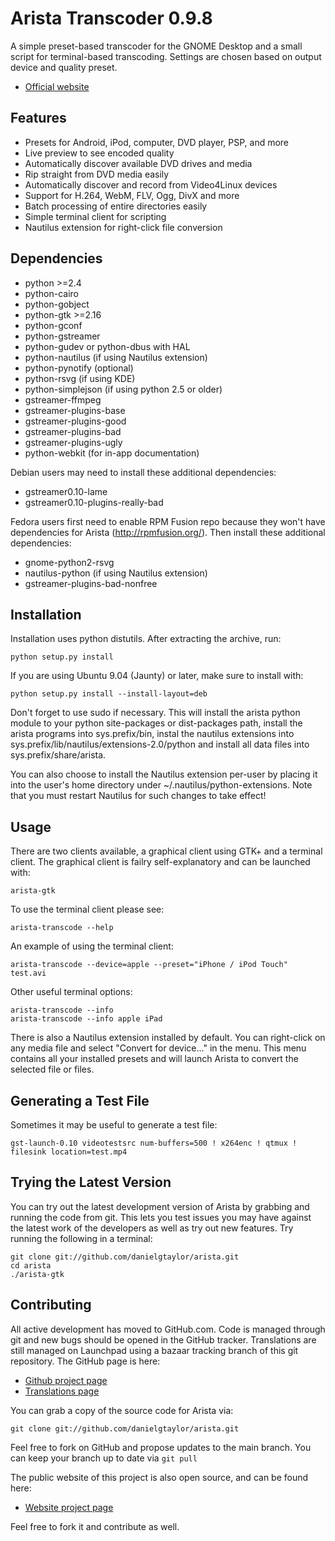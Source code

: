 Arista Transcoder 0.9.8
=======================
A simple preset-based transcoder for the GNOME Desktop and a small script for 
terminal-based transcoding. Settings are chosen based on output device and 
quality preset.

 * [Official website](http://www.transcoder.org/)

Features
--------
 * Presets for Android, iPod, computer, DVD player, PSP, and more
 * Live preview to see encoded quality
 * Automatically discover available DVD drives and media
 * Rip straight from DVD media easily
 * Automatically discover and record from Video4Linux devices
 * Support for H.264, WebM, FLV, Ogg, DivX and more
 * Batch processing of entire directories easily
 * Simple terminal client for scripting
 * Nautilus extension for right-click file conversion

Dependencies
------------
 * python >=2.4
 * python-cairo
 * python-gobject
 * python-gtk >=2.16
 * python-gconf
 * python-gstreamer
 * python-gudev or python-dbus with HAL
 * python-nautilus (if using Nautilus extension)
 * python-pynotify (optional)
 * python-rsvg (if using KDE)
 * python-simplejson (if using python 2.5 or older)
 * gstreamer-ffmpeg
 * gstreamer-plugins-base
 * gstreamer-plugins-good
 * gstreamer-plugins-bad
 * gstreamer-plugins-ugly
 * python-webkit (for in-app documentation)

Debian users may need to install these additional dependencies:

 * gstreamer0.10-lame
 * gstreamer0.10-plugins-really-bad

Fedora users first need to enable RPM Fusion repo because they won't have dependencies for Arista (http://rpmfusion.org/). Then install these additional dependencies:

 * gnome-python2-rsvg
 * nautilus-python (if using Nautilus extension)
 * gstreamer-plugins-bad-nonfree

Installation
------------
Installation uses python distutils. After extracting the archive, run:

    python setup.py install

If you are using Ubuntu 9.04 (Jaunty) or later, make sure to install with:

    python setup.py install --install-layout=deb

Don't forget to use sudo if necessary. This will install the arista python 
module to your python site-packages or dist-packages path, install the arista 
programs into sys.prefix/bin, instal the nautilus extensions into 
sys.prefix/lib/nautilus/extensions-2.0/python and install all data files into 
sys.prefix/share/arista.

You can also choose to install the Nautilus extension per-user by placing it 
into the user's home directory under ~/.nautilus/python-extensions. Note
that you must restart Nautilus for such changes to take effect!

Usage
-----
There are two clients available, a graphical client using GTK+ and a terminal 
client. The graphical client is failry self-explanatory and can be launched 
with:

    arista-gtk

To use the terminal client please see:

    arista-transcode --help

An example of using the terminal client:

    arista-transcode --device=apple --preset="iPhone / iPod Touch" test.avi

Other useful terminal options:

    arista-transcode --info
    arista-transcode --info apple iPad

There is also a Nautilus extension installed by default. You can right-click on
any media file and select "Convert for device..." in the menu. This menu
contains all your installed presets and will launch Arista to convert the
selected file or files.

Generating a Test File
----------------------
Sometimes it may be useful to generate a test file:

    gst-launch-0.10 videotestsrc num-buffers=500 ! x264enc ! qtmux ! filesink location=test.mp4

Trying the Latest Version
-------------------------
You can try out the latest development version of Arista by grabbing and running the code from git. This lets you test issues you may have against the latest work of the developers as well as try out new features. Try running the following in a terminal:

    git clone git://github.com/danielgtaylor/arista.git
    cd arista
    ./arista-gtk

Contributing
------------
All active development has moved to GitHub.com. Code is managed through git and
new bugs should be opened in the GitHub tracker. Translations are still managed
on Launchpad using a bazaar tracking branch of this git repository. The 
GitHub page is here:

 * [Github project page](http://github.com/danielgtaylor/arista)
 * [Translations page](https://translations.launchpad.net/arista)

You can grab a copy of the source code for Arista via:

    git clone git://github.com/danielgtaylor/arista.git

Feel free to fork on GitHub and propose updates to the main branch. You can
keep your branch up to date via `git pull`

The public website of this project is also open source, and can be found here:

 * [Website project page](http://github.com/danielgtaylor/arista-website)

Feel free to fork it and contribute as well.

